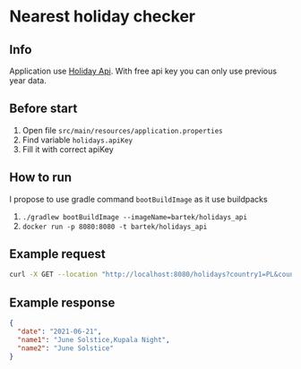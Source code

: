# Nearest holiday checker

## Info

Application use [Holiday Api](https://holidayapi.com). With free api key you can only use previous year data.

## Before start

1. Open file `src/main/resources/application.properties`
2. Find variable `holidays.apiKey`
3. Fill it with correct apiKey

## How to run

I propose to use gradle command `bootBuildImage` as it use buildpacks

1. `./gradlew bootBuildImage --imageName=bartek/holidays_api`
2. `docker run -p 8080:8080 -t bartek/holidays_api`

## Example request

```bash
curl -X GET --location "http://localhost:8080/holidays?country1=PL&country2=NO&date=2021-06-14"
```

## Example response

```json
{
  "date": "2021-06-21",
  "name1": "June Solstice,Kupala Night",
  "name2": "June Solstice"
}
```